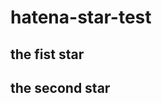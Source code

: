# hatena-star-test
## the fist star
<script src="https://s.hatena.ne.jp/js/HatenaStar.js"></script>

## the second star
<script src="https://s.hatena.ne.jp/js/HatenaStar.js"></script>
